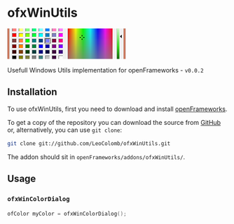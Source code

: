 ofxWinUtils
===========

![ofxWinColorDialog](ofxaddons_thumbnail.png)

Usefull Windows Utils implementation for openFrameworks - `v0.0.2`

Installation
------------
To use ofxWinUtils, first you need to download and install [openFrameworks](https://github.com/openframeworks/openFrameworks).

To get a copy of the repository you can download the source from [GitHub](https://github.com/LeoColomb/ofxWinUtils) or, alternatively, you can use `git clone`:
```bash
git clone git://github.com/LeoColomb/ofxWinUtils.git
```
The addon should sit in `openFrameworks/addons/ofxWinUtils/`.

Usage
-----
### `ofxWinColorDialog`
```cpp
ofColor myColor = ofxWinColorDialog();
```
